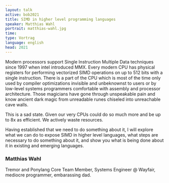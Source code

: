```yaml
---
layout: talk
active: bob2021
title: SIMD in higher level programming languages
speaker: Matthias Wahl
portrait: matthias-wahl.jpg
time: 
type: Vortrag
language: english
head: 2021
---
```


Modern processors support Single Instruction Multiple Data techniques
since 1997 when intel introduced MMX. Every modern CPU has physical
registers for performing vectorized SIMD operations on up to 512 bits
with a single instruction. There is a part of the CPU which is most of
the time only used by compiler optimizations invisible and unbeknownst
to users or by low-level systems programmers comfortable with assembly
and processor architecture. Those magicians have gone through
unspeakable pain and know ancient dark magic from unreadable runes
chiseled into unreachable cave walls.

This is a sad state. Given our very CPUs could do so much more and be
up to 8x as efficient. We actively waste resources.

Having established that we need to do something about it, I will
explore what we can do to expose SIMD in higher level languages, what
steps are necessary to do something about it, and show you what is
being done about it in existing and emerging languages.

### Matthias Wahl

Tremor and Ponylang Core Team Member, Systems Engineer @ Wayfair,
mediocre programmer, embarassing dad.
